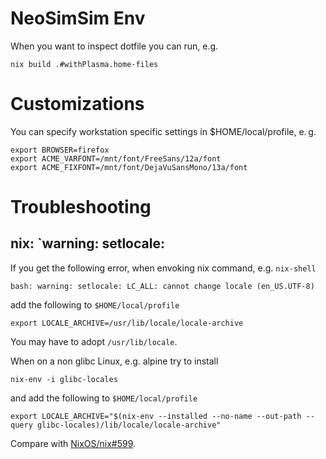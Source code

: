 # NeoSimSim Env

When you want to inspect dotfile you can run, e.g.

    nix build .#withPlasma.home-files

# Customizations
You can specify workstation specific settings in $HOME/local/profile, e. g.

	export BROWSER=firefox
	export ACME_VARFONT=/mnt/font/FreeSans/12a/font
	export ACME_FIXFONT=/mnt/font/DejaVuSansMono/13a/font

# Troubleshooting
## nix: `warning: setlocale:
If you get the following error, when envoking nix command, e.g. `nix-shell`

	bash: warning: setlocale: LC_ALL: cannot change locale (en_US.UTF-8)

add the following to `$HOME/local/profile`

	export LOCALE_ARCHIVE=/usr/lib/locale/locale-archive

You may have to adopt `/usr/lib/locale`.

When on a non glibc Linux, e.g. alpine try to install

	nix-env -i glibc-locales

and add the following to `$HOME/local/profile`

	export LOCALE_ARCHIVE="$(nix-env --installed --no-name --out-path --query glibc-locales)/lib/locale/locale-archive"

Compare with [NixOS/nix#599](https://github.com/NixOS/nix/issues/599).
